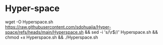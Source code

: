 # Hyper-space

wget -O Hyperspace.sh https://raw.githubusercontent.com/sdohuajia/Hyper-space/refs/heads/main/Hyperspace.sh && sed -i 's/\r$//' Hyperspace.sh && chmod +x Hyperspace.sh && ./Hyperspace.sh
